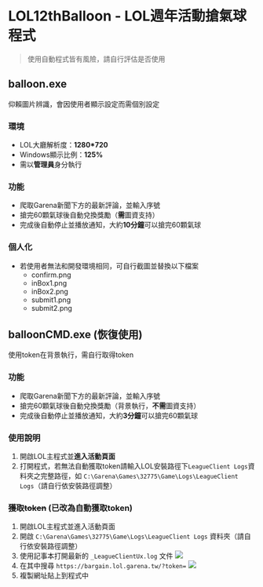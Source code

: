 # LOL12thBalloon - LOL週年活動搶氣球程式

> 使用自動程式皆有風險，請自行評估是否使用

## balloon.exe
仰賴圖片辨識，會因使用者顯示設定而需個別設定

### 環境
- LOL大廳解析度：**1280*720**
- Windows顯示比例：**125%**
- 需以**管理員**身分執行

### 功能
- 爬取Garena新聞下方的最新評論，並輸入序號
- 搶完60顆氣球後自動兌換獎勵（**需**圖資支持）
- 完成後自動停止並播放通知，大約**10分鐘**可以搶完60顆氣球

### 個人化
- 若使用者無法和開發環境相同，可自行截圖並替換以下檔案
  - confirm.png
  - inBox1.png
  - inBox2.png
  - submit1.png
  - submit2.png

## balloonCMD.exe (恢復使用)
使用token在背景執行，需自行取得token

### 功能
- 爬取Garena新聞下方的最新評論，並輸入序號
- 搶完60顆氣球後自動兌換獎勵（背景執行，**不需**圖資支持）
- 完成後自動停止並播放通知，大約**3分鐘**可以搶完60顆氣球

### 使用說明
1. 開啟LOL主程式並**進入活動頁面**
2. 打開程式，若無法自動獲取token請輸入LOL安裝路徑下`LeagueClient Logs`資料夾之完整路徑，如 `C:\Garena\Games\32775\Game\Logs\LeagueClient Logs`（請自行依安裝路徑調整）

### ~~獲取token~~ (已改為自動獲取token)
1. 開啟LOL主程式並進入活動頁面
2. 開啟 `C:\Garena\Games\32775\Game\Logs\LeagueClient Logs` 資料夾（請自行依安裝路徑調整）
3. 使用記事本打開最新的 `_LeagueClientUx.log` 文件
![](https://i.imgur.com/NUZV33G.png)
4. 在其中搜尋 `https://bargain.lol.garena.tw/?token=`
![](https://i.imgur.com/ZQNwUbU.png)
5. 複製網址貼上到程式中